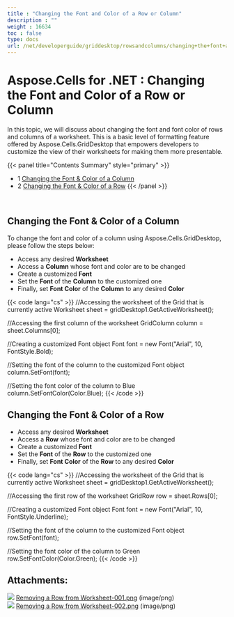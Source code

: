 ```yaml
---
title : "Changing the Font and Color of a Row or Column" 
description : "" 
weight : 16634 
toc : false
type: docs
url: /net/developerguide/griddesktop/rowsandcolumns/changing+the+font+and+color+of+a+row+or+column/
---
```


# Aspose.Cells for .NET : Changing the Font and Color of a Row or Column


In this topic, we will discuss about changing the font and font color of rows and columns of a worksheet. This is a basic level of formatting feature offered by Aspose.Cells.GridDesktop that empowers developers to customize the view of their worksheets for making them more presentable.

{{< panel title="Contents Summary" style="primary" >}}
*   1 [Changing the Font & Color of a Column](#changing-the-font-&-color-of-a-column)
*   2 [Changing the Font & Color of a Row](#changing-the-font-&-color-of-a-row)
{{< /panel >}}
 

 

## Changing the Font & Color of a Column

To change the font and color of a column using Aspose.Cells.GridDesktop, please follow the steps below:

*   Access any desired **Worksheet**
*   Access a **Column** whose font and color are to be changed
*   Create a customized **Font**
*   Set the **Font** of the **Column** to the customized one
*   Finally, set **Font Color** of the **Column** to any desired **Color**

{{< code lang="cs" >}}
//Accessing the worksheet of the Grid that is currently active
Worksheet sheet = gridDesktop1.GetActiveWorksheet();

//Accessing the first column of the worksheet
GridColumn column = sheet.Columns[0];

//Creating a customized Font object
Font font = new Font("Arial", 10, FontStyle.Bold);

//Setting the font of the column to the customized Font object
column.SetFont(font);

//Setting the font color of the column to Blue
column.SetFontColor(Color.Blue);
{{< /code >}}

## Changing the Font & Color of a Row

*   Access any desired **Worksheet**
*   Access a **Row** whose font and color are to be changed
*   Create a customized **Font**
*   Set the **Font** of the **Row** to the customized one
*   Finally, set **Font Color** of the **Row** to any desired **Color**

{{< code lang="cs" >}}
//Accessing the worksheet of the Grid that is currently active
Worksheet sheet = gridDesktop1.GetActiveWorksheet();

//Accessing the first row of the worksheet
GridRow row = sheet.Rows[0];

//Creating a customized Font object
Font font = new Font("Arial", 10, FontStyle.Underline);

//Setting the font of the column to the customized Font object
row.SetFont(font);

//Setting the font color of the column to Green
row.SetFontColor(Color.Green);
{{< /code >}}

## Attachments:

![](https://docs2.aspose.com/cells/net/images/icons/bullet_blue.gif) [Removing a Row from Worksheet-001.png](https://docs2.aspose.com/cells/net/attachments/5017796/5113924.png) (image/png)  
![](https://docs2.aspose.com/cells/net/images/icons/bullet_blue.gif) [Removing a Row from Worksheet-002.png](https://docs2.aspose.com/cells/net/attachments/5017796/5113917.png) (image/png)  


